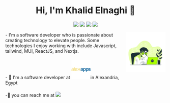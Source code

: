 <h1 align="center">Hi, I'm Khalid Elnaghi 👋</h1>
<p align="center">
  <a href="https://twitter.com/khalidelnaghii" target="_blank"><img src="https://img.shields.io/badge/twitter-%231FA1F1?style=flat&logo=twitter&logoColor=white"/></a>
  <a href="https://www.linkedin.com/in/khaidelnaghi/" target="_blank"><img src="https://img.shields.io/badge/linkedin-%230177B5?style=flat&logo=linkedin&logoColor=white"/></a>
  <a href="https://web.facebook.com/khalidelnaghi/" target="_blank"><img src="https://img.shields.io/badge/facebook-%23E4415F?style=flat&logo=facebook&color=white&logoColor=blue&labelColor=white"/></a>        
  <a href="https://www.instagram.com/khalidelnaghi" target="_blank"><img src="https://img.shields.io/badge/instagram-%23E4415F?style=flat&logo=instagram&logoColor=white"/></a>
</p>
<img
  src="https://github.com/KhalidElnaghi/KhalidElnaghi/blob/main/image.png"
  align="right"
  width="25%"
  height="25%"
  borderRadius="50px"
/>
<div> - I'm a software developer who is passionate about creating technology to elevate people. Some technologies I enjoy working with include Javascript, tailwind, MUI, ReactJS, and Nextjs.</div>
<div style="margin-block: 20px;">- 🔭 I'm a software developer at <a><img src="https://github.com/KhalidElnaghi/KhalidElnaghi/blob/main/company.png" width="60px" style="display:inline"/></a>in Alexandria, Egypt </div>
<div>-💬 you can reach me at <a href="mailto:khalidelnaghii@gmail.com"> <img src="https://img.shields.io/badge/gmail-fff?style=flat&logo=gmail" /> </a></div>
       
        
   
